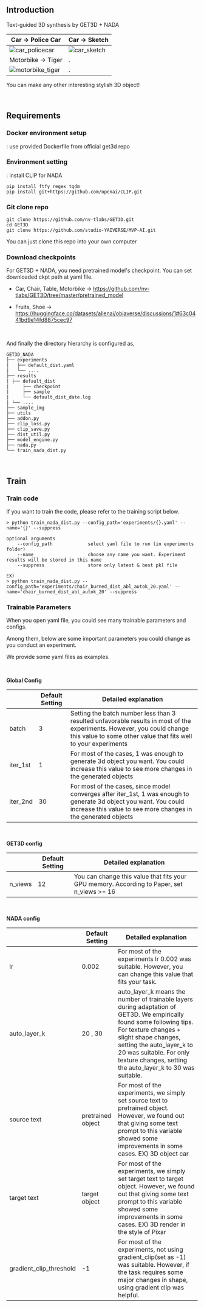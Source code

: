 ## Introduction
Text-guided 3D synthesis by GET3D + NADA

| Car &rarr; Police Car | Car &rarr; Sketch |
| --- | --- |
|![car_policecar](https://github.com/studio-YAIVERSE/MVP-AI/assets/59243570/4266eb87-ab5d-4357-bf7e-27372c47489e) | ![car_sketch](https://github.com/studio-YAIVERSE/MVP-AI/assets/59243570/b495e84f-5e91-4ec3-9720-65aebc19fb27) |
| Motorbike &rarr; Tiger | . |
| ![motorbike_tiger](https://github.com/studio-YAIVERSE/MVP-AI/assets/59243570/7086c79f-2e2c-40cf-82e7-4fb96e5dd060) | . |

You can make any other interesting stylish 3D object!

<br>

## Requirements

### Docker environment setup

: use provided Dockerfile from official get3d repo

### Environment setting
: install CLIP for NADA
```
pip install ftfy regex tqdm 
pip install git+https://github.com/openai/CLIP.git
```

### Git clone repo

```
git clone https://github.com/nv-tlabs/GET3D.git
cd GET3D
git clone https://github.com/studio-YAIVERSE/MVP-AI.git
```

You can just clone this repo into your own computer

### Download checkpoints

For GET3D + NADA, you need pretrained model's checkpoint. You can set downloaded ckpt path at yaml file.

- Car, Chair, Table, Motorbike &rarr; https://github.com/nv-tlabs/GET3D/tree/master/pretrained_model

- Fruits, Shoe &rarr; https://huggingface.co/datasets/allenai/objaverse/discussions/1#63c0441bd9e14fd8875cec97

<br>

And finally the directory hierarchy is configured as,

```
GET3D_NADA
├── experiments
|	├── default_dist.yaml
|	└── ....
├── results
| ├── default_dist
|	  ├── checkpoint
|	  ├── sample
|	  └── default_dist_date.log
| └── ....
├── sample_img
├── utils
├── addon.py
├── clip_loss.py
├── clip_save.py
├── dist_util.py
├── model_engine.py
├── nada.py
└── train_nada_dist.py
```

<br>

## Train

### Train code

If you want to train the code, please refer to the training script below.

```
> python train_nada_dist.py --config_path='experiments/{}.yaml' --name='{}' --suppress

optional arguments
	--config_path             select yaml file to run (in experiments folder)
	--name                    choose any name you want. Experiment results will be stored in this name
	--suppress                store only latest & best pkl file

EX)
> python train_nada_dist.py --config_path='experiments/chair_burned_dist_abl_autok_20.yaml' --name='chair_burned_dist_abl_autok_20' --suppress
```


### Trainable Parameters

When you open yaml file, you could see many trainable parameters and configs.

Among them, below are some important parameters you could change as you conduct an experiment.

We provide some yaml files as examples. 

<br>

**Global Config**

|  | Default Setting | Detailed explanation |
| --- | --- | --- |
| batch | 3 | Setting the batch number less than 3 resulted unfavorable results in most of the experiments. However, you could change this value to some other value that fits well to your experiments |
| iter_1st | 1 | For most of the cases, 1 was enough to generate 3d object you want. You could increase this value to see more changes in the generated objects |
| iter_2nd | 30 | For most of the cases, since model converges after iter_1st, 1 was enough to generate 3d object you want. You could increase this value to see more changes in the generated objects |

<br>

**GET3D config**

|  | Default Setting | Detailed explanation |
| --- | --- | --- |
| n_views | 12 | You can change this value that fits your GPU memory. According to Paper, set n_views >= 16 |

<br>

**NADA config**

|  | Default Setting | Detailed explanation |
| --- | --- | --- |
| lr | 0.002 | For most of the experiments lr 0.002 was suitable. However, you can change this value that fits your task. |
| auto_layer_k | 20 , 30 | auto_layer_k means the number of trainable layers during adaptation of GET3D. We empirically found some following tips. For texture changes + slight shape changes, setting the auto_layer_k to 20 was suitable. For only texture changes, setting the auto_layer_k to 30 was suitable. |
| source text | pretrained object | For most of the experiments, we simply set source text to pretrained object. However, we found out that giving some text prompt to this variable showed some improvements in some cases. EX) 3D object car |
| target text | target object | For most of the experiments, we simply set target text to target object. However, we found out that giving some text prompt to this variable showed some improvements in some cases. EX) 3D render in the style of Pixar |
| gradient_clip_threshold | -1 | For most of the experiments, not using gradient_clip(set as -1) was suitable. However, if the task requires some major changes in shape, using gradient clip was helpful.  |
